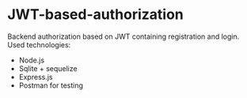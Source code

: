 # JWT-based-authorization
Backend authorization based on JWT containing registration and login. 
Used technologies:
* Node.js
* Sqlite + sequelize
* Express.js
* Postman for testing

